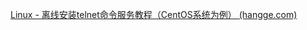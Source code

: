 [Linux - 离线安装telnet命令服务教程（CentOS系统为例） (hangge.com)](https://www.hangge.com/blog/cache/detail_2935.html)

